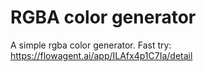 # RGBA color generator
A simple rgba color generator.
Fast try: https://flowagent.ai/app/ILAfx4p1C7Ia/detail
